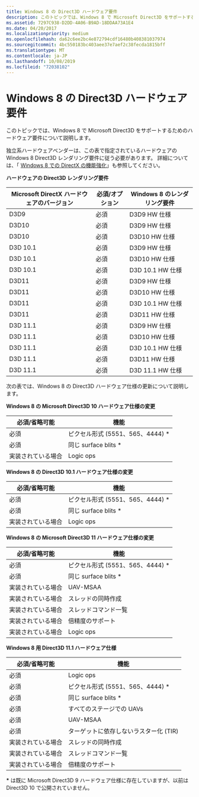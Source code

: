 ```yaml
---
title: Windows 8 の Direct3D ハードウェア要件
description: このトピックでは、Windows 8 で Microsoft Direct3D をサポートするためのハードウェア要件について説明します。
ms.assetid: 7297C938-D2DD-4A06-B9AD-18DDAA73A1E4
ms.date: 04/20/2017
ms.localizationpriority: medium
ms.openlocfilehash: da62c6ee2bc4e872794cdf16480b408381037974
ms.sourcegitcommit: 4bc550183bc403aee37e7aef2c38fecda1815bff
ms.translationtype: MT
ms.contentlocale: ja-JP
ms.lasthandoff: 10/08/2019
ms.locfileid: "72038102"
---
```

# <a name="direct3d-hardware-requirements-in-windows-8"></a>Windows 8 の Direct3D ハードウェア要件


このトピックでは、Windows 8 で Microsoft Direct3D をサポートするためのハードウェア要件について説明します。

独立系ハードウェアベンダーは、この表で指定されているハードウェアの Windows 8 Direct3D レンダリング要件に従う必要があります。 詳細については、「 [Windows 8 での DirectX の機能強化](directx-feature-improvements-in-windows-8.md)」も参照してください。

**ハードウェアの Direct3D レンダリング要件**

| Microsoft DirectX ハードウェアのバージョン | 必須/オプション | Windows 8 のレンダリング要件 |
|------------------------------------|-------------------|----------------------------------|
| D3D9                               | 必須          | D3D9 HW 仕様                     |
| D3D10                              | 必須          | D3D9 HW 仕様                     |
| D3D10                              | 必須          | D3D10 HW 仕様                    |
| D3D 10.1                            | 必須          | D3D9 HW 仕様                     |
| D3D 10.1                            | 必須          | D3D10 HW 仕様                    |
| D3D 10.1                            | 必須          | D3D 10.1 HW 仕様                  |
| D3D11                              | 必須          | D3D9 HW 仕様                     |
| D3D11                              | 必須          | D3D10 HW 仕様                    |
| D3D11                              | 必須          | D3D 10.1 HW 仕様                  |
| D3D11                              | 必須          | D3D11 HW 仕様                    |
| D3D 11.1                            | 必須          | D3D9 HW 仕様                     |
| D3D 11.1                            | 必須          | D3D10 HW 仕様                    |
| D3D 11.1                            | 必須          | D3D 10.1 HW 仕様                  |
| D3D 11.1                            | 必須          | D3D11 HW 仕様                    |
| D3D 11.1                            | 必須          | D3D 11.1 HW 仕様                  |

 

次の表では、Windows 8 の Direct3D ハードウェア仕様の更新について説明します。

**Windows 8 の Microsoft Direct3D 10 ハードウェア仕様の変更**

| 必須/省略可能      | 機能                            |
|----------------|------------------------------------|
| 必須       | ピクセル形式 (5551、565、4444) \* |
| 必須       | 同じ surface blits \*              |
| 実装されている場合 | Logic ops                          |

 

**Windows 8 の Direct3D 10.1 ハードウェア仕様の変更**

| 必須/省略可能      | 機能                            |
|----------------|------------------------------------|
| 必須       | ピクセル形式 (5551、565、4444) \* |
| 必須       | 同じ surface blits \*              |
| 実装されている場合 | Logic ops                          |

 

**Windows 8 の Microsoft Direct3D 11 ハードウェア仕様の変更**

| 必須/省略可能      | 機能                            |
|----------------|------------------------------------|
| 必須       | ピクセル形式 (5551、565、4444) \* |
| 必須       | 同じ surface blits \*              |
| 実装されている場合 | UAV-MSAA                           |
| 実装されている場合 | スレッドの同時作成       |
| 実装されている場合 | スレッドコマンド一覧            |
| 実装されている場合 | 倍精度のサポート           |
| 実装されている場合 | Logic ops                          |

 

**Windows 8 用 Direct3D 11.1 ハードウェア仕様**

| 必須/省略可能      | 機能                                |
|----------------|----------------------------------------|
| 必須       | Logic ops                              |
| 必須       | ピクセル形式 (5551、565、4444) \*     |
| 必須       | 同じ surface blits \*                  |
| 必須       | すべてのステージでの UAVs                    |
| 必須       | UAV-MSAA                               |
| 必須       | ターゲットに依存しないラスター化 (TIR) |
| 実装されている場合 | スレッドの同時作成           |
| 実装されている場合 | スレッドコマンド一覧                |
| 実装されている場合 | 倍精度のサポート               |

**\*** は既に Microsoft Direct3D 9 ハードウェア仕様に存在していますが、以前は Direct3D 10 で公開されていません。
